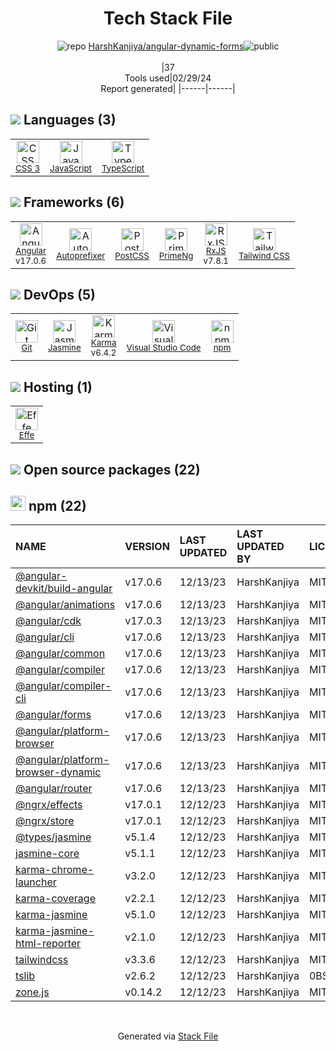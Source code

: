 <!--
&lt;--- Readme.md Snippet without images Start ---&gt;
## Tech Stack
HarshKanjiya/angular-dynamic-forms is built on the following main stack:

- [JavaScript](https://developer.mozilla.org/en-US/docs/Web/JavaScript) – Languages
- [TypeScript](http://www.typescriptlang.org) – Languages
- [Angular](https://angular.io) – Javascript MVC Frameworks
- [Autoprefixer](https://github.com/postcss/autoprefixer) – CSS Pre-processors / Extensions
- [PostCSS](https://github.com/postcss/postcss) – CSS Pre-processors / Extensions
- [PrimeNg](https://www.primefaces.org/primeng/#/) – MVC Tools
- [RxJS](http://reactivex.io/rxjs/) – Concurrency Frameworks
- [Tailwind CSS](https://tailwindcss.com) – Front-End Frameworks
- [Jasmine](http://jasmine.github.io/) – Javascript Testing Framework
- [Karma](http://karma-runner.github.io/) – Browser Testing
- [Visual Studio Code](https://code.visualstudio.com/) – Text Editor
- [Effe](http://redbeardlab.github.io/2016/03/05/effe.html) – Serverless / Task Processing

Full tech stack [here](/techstack.md)

&lt;--- Readme.md Snippet without images End ---&gt;

&lt;--- Readme.md Snippet with images Start ---&gt;
## Tech Stack
HarshKanjiya/angular-dynamic-forms is built on the following main stack:

- <img width='25' height='25' src='https://img.stackshare.io/service/1209/javascript.jpeg' alt='JavaScript'/> [JavaScript](https://developer.mozilla.org/en-US/docs/Web/JavaScript) – Languages
- <img width='25' height='25' src='https://img.stackshare.io/service/1612/bynNY5dJ.jpg' alt='TypeScript'/> [TypeScript](http://www.typescriptlang.org) – Languages
- <img width='25' height='25' src='https://img.stackshare.io/service/3745/cb8U-gL6_400x400.jpg' alt='Angular'/> [Angular](https://angular.io) – Javascript MVC Frameworks
- <img width='25' height='25' src='https://img.stackshare.io/service/2202/72d087642cfce6fef6f2dabec5bf49e8_400x400.png' alt='Autoprefixer'/> [Autoprefixer](https://github.com/postcss/autoprefixer) – CSS Pre-processors / Extensions
- <img width='25' height='25' src='https://img.stackshare.io/service/3339/rlFcjEdI.png' alt='PostCSS'/> [PostCSS](https://github.com/postcss/postcss) – CSS Pre-processors / Extensions
- <img width='25' height='25' src='https://img.stackshare.io/service/6878/25-uf-bj_400x400.jpg' alt='PrimeNg'/> [PrimeNg](https://www.primefaces.org/primeng/#/) – MVC Tools
- <img width='25' height='25' src='https://img.stackshare.io/service/1796/984368.png' alt='RxJS'/> [RxJS](http://reactivex.io/rxjs/) – Concurrency Frameworks
- <img width='25' height='25' src='https://img.stackshare.io/service/8158/default_660b7c41c3ba489cb581eec89c04655404258c19.png' alt='Tailwind CSS'/> [Tailwind CSS](https://tailwindcss.com) – Front-End Frameworks
- <img width='25' height='25' src='https://img.stackshare.io/service/831/7c0b595409af531b9cdeb07f8c513e8b.png' alt='Jasmine'/> [Jasmine](http://jasmine.github.io/) – Javascript Testing Framework
- <img width='25' height='25' src='https://img.stackshare.io/service/1420/TidYGd6a.png' alt='Karma'/> [Karma](http://karma-runner.github.io/) – Browser Testing
- <img width='25' height='25' src='https://img.stackshare.io/service/4202/Visual_Studio_Code_logo.png' alt='Visual Studio Code'/> [Visual Studio Code](https://code.visualstudio.com/) – Text Editor
- <img width='25' height='25' src='https://img.stackshare.io/no-img-open-source.png' alt='Effe'/> [Effe](http://redbeardlab.github.io/2016/03/05/effe.html) – Serverless / Task Processing

Full tech stack [here](/techstack.md)

&lt;--- Readme.md Snippet with images End ---&gt;
-->
<div align="center">

# Tech Stack File
![](https://img.stackshare.io/repo.svg "repo") [HarshKanjiya/angular-dynamic-forms](https://github.com/HarshKanjiya/angular-dynamic-forms)![](https://img.stackshare.io/public_badge.svg "public")
<br/><br/>
|37<br/>Tools used|02/29/24 <br/>Report generated|
|------|------|
</div>

## <img src='https://img.stackshare.io/languages.svg'/> Languages (3)
<table><tr>
  <td align='center'>
  <img width='36' height='36' src='https://img.stackshare.io/service/6727/css.png' alt='CSS 3'>
  <br>
  <sub><a href="https://developer.mozilla.org/en-US/docs/Web/CSS/CSS3">CSS 3</a></sub>
  <br>
  <sub></sub>
</td>

<td align='center'>
  <img width='36' height='36' src='https://img.stackshare.io/service/1209/javascript.jpeg' alt='JavaScript'>
  <br>
  <sub><a href="https://developer.mozilla.org/en-US/docs/Web/JavaScript">JavaScript</a></sub>
  <br>
  <sub></sub>
</td>

<td align='center'>
  <img width='36' height='36' src='https://img.stackshare.io/service/1612/bynNY5dJ.jpg' alt='TypeScript'>
  <br>
  <sub><a href="http://www.typescriptlang.org">TypeScript</a></sub>
  <br>
  <sub></sub>
</td>

</tr>
</table>

## <img src='https://img.stackshare.io/frameworks.svg'/> Frameworks (6)
<table><tr>
  <td align='center'>
  <img width='36' height='36' src='https://img.stackshare.io/service/3745/cb8U-gL6_400x400.jpg' alt='Angular'>
  <br>
  <sub><a href="https://angular.io">Angular</a></sub>
  <br>
  <sub>v17.0.6</sub>
</td>

<td align='center'>
  <img width='36' height='36' src='https://img.stackshare.io/service/2202/72d087642cfce6fef6f2dabec5bf49e8_400x400.png' alt='Autoprefixer'>
  <br>
  <sub><a href="https://github.com/postcss/autoprefixer">Autoprefixer</a></sub>
  <br>
  <sub></sub>
</td>

<td align='center'>
  <img width='36' height='36' src='https://img.stackshare.io/service/3339/rlFcjEdI.png' alt='PostCSS'>
  <br>
  <sub><a href="https://github.com/postcss/postcss">PostCSS</a></sub>
  <br>
  <sub></sub>
</td>

<td align='center'>
  <img width='36' height='36' src='https://img.stackshare.io/service/6878/25-uf-bj_400x400.jpg' alt='PrimeNg'>
  <br>
  <sub><a href="https://www.primefaces.org/primeng/#/">PrimeNg</a></sub>
  <br>
  <sub></sub>
</td>

<td align='center'>
  <img width='36' height='36' src='https://img.stackshare.io/service/1796/984368.png' alt='RxJS'>
  <br>
  <sub><a href="http://reactivex.io/rxjs/">RxJS</a></sub>
  <br>
  <sub>v7.8.1</sub>
</td>

<td align='center'>
  <img width='36' height='36' src='https://img.stackshare.io/service/8158/default_660b7c41c3ba489cb581eec89c04655404258c19.png' alt='Tailwind CSS'>
  <br>
  <sub><a href="https://tailwindcss.com">Tailwind CSS</a></sub>
  <br>
  <sub></sub>
</td>

</tr>
</table>

## <img src='https://img.stackshare.io/devops.svg'/> DevOps (5)
<table><tr>
  <td align='center'>
  <img width='36' height='36' src='https://img.stackshare.io/service/1046/git.png' alt='Git'>
  <br>
  <sub><a href="http://git-scm.com/">Git</a></sub>
  <br>
  <sub></sub>
</td>

<td align='center'>
  <img width='36' height='36' src='https://img.stackshare.io/service/831/7c0b595409af531b9cdeb07f8c513e8b.png' alt='Jasmine'>
  <br>
  <sub><a href="http://jasmine.github.io/">Jasmine</a></sub>
  <br>
  <sub></sub>
</td>

<td align='center'>
  <img width='36' height='36' src='https://img.stackshare.io/service/1420/TidYGd6a.png' alt='Karma'>
  <br>
  <sub><a href="http://karma-runner.github.io/">Karma</a></sub>
  <br>
  <sub>v6.4.2</sub>
</td>

<td align='center'>
  <img width='36' height='36' src='https://img.stackshare.io/service/4202/Visual_Studio_Code_logo.png' alt='Visual Studio Code'>
  <br>
  <sub><a href="https://code.visualstudio.com/">Visual Studio Code</a></sub>
  <br>
  <sub></sub>
</td>

<td align='center'>
  <img width='36' height='36' src='https://img.stackshare.io/service/1120/lejvzrnlpb308aftn31u.png' alt='npm'>
  <br>
  <sub><a href="https://www.npmjs.com/">npm</a></sub>
  <br>
  <sub></sub>
</td>

</tr>
</table>

## <img src='https://img.stackshare.io/hosting.svg'/> Hosting (1)
<table><tr>
  <td align='center'>
  <img width='36' height='36' src='https://img.stackshare.io/no-img-open-source.png' alt='Effe'>
  <br>
  <sub><a href="http://redbeardlab.github.io/2016/03/05/effe.html">Effe</a></sub>
  <br>
  <sub></sub>
</td>

</tr>
</table>


## <img src='https://img.stackshare.io/group.svg' /> Open source packages (22)</h2>

## <img width='24' height='24' src='https://img.stackshare.io/service/1120/lejvzrnlpb308aftn31u.png'/> npm (22)

|NAME|VERSION|LAST UPDATED|LAST UPDATED BY|LICENSE|VULNERABILITIES|
|:------|:------|:------|:------|:------|:------|
|[@angular-devkit/build-angular](https://www.npmjs.com/@angular-devkit/build-angular)|v17.0.6|12/13/23|HarshKanjiya |MIT|N/A|
|[@angular/animations](https://www.npmjs.com/@angular/animations)|v17.0.6|12/13/23|HarshKanjiya |MIT|N/A|
|[@angular/cdk](https://www.npmjs.com/@angular/cdk)|v17.0.3|12/13/23|HarshKanjiya |MIT|N/A|
|[@angular/cli](https://www.npmjs.com/@angular/cli)|v17.0.6|12/13/23|HarshKanjiya |MIT|N/A|
|[@angular/common](https://www.npmjs.com/@angular/common)|v17.0.6|12/13/23|HarshKanjiya |MIT|N/A|
|[@angular/compiler](https://www.npmjs.com/@angular/compiler)|v17.0.6|12/13/23|HarshKanjiya |MIT|N/A|
|[@angular/compiler-cli](https://www.npmjs.com/@angular/compiler-cli)|v17.0.6|12/13/23|HarshKanjiya |MIT|N/A|
|[@angular/forms](https://www.npmjs.com/@angular/forms)|v17.0.6|12/13/23|HarshKanjiya |MIT|N/A|
|[@angular/platform-browser](https://www.npmjs.com/@angular/platform-browser)|v17.0.6|12/13/23|HarshKanjiya |MIT|N/A|
|[@angular/platform-browser-dynamic](https://www.npmjs.com/@angular/platform-browser-dynamic)|v17.0.6|12/13/23|HarshKanjiya |MIT|N/A|
|[@angular/router](https://www.npmjs.com/@angular/router)|v17.0.6|12/13/23|HarshKanjiya |MIT|N/A|
|[@ngrx/effects](https://www.npmjs.com/@ngrx/effects)|v17.0.1|12/12/23|HarshKanjiya |MIT|N/A|
|[@ngrx/store](https://www.npmjs.com/@ngrx/store)|v17.0.1|12/12/23|HarshKanjiya |MIT|N/A|
|[@types/jasmine](https://www.npmjs.com/@types/jasmine)|v5.1.4|12/12/23|HarshKanjiya |MIT|N/A|
|[jasmine-core](https://www.npmjs.com/jasmine-core)|v5.1.1|12/12/23|HarshKanjiya |MIT|N/A|
|[karma-chrome-launcher](https://www.npmjs.com/karma-chrome-launcher)|v3.2.0|12/12/23|HarshKanjiya |MIT|N/A|
|[karma-coverage](https://www.npmjs.com/karma-coverage)|v2.2.1|12/12/23|HarshKanjiya |MIT|N/A|
|[karma-jasmine](https://www.npmjs.com/karma-jasmine)|v5.1.0|12/12/23|HarshKanjiya |MIT|N/A|
|[karma-jasmine-html-reporter](https://www.npmjs.com/karma-jasmine-html-reporter)|v2.1.0|12/12/23|HarshKanjiya |MIT|N/A|
|[tailwindcss](https://www.npmjs.com/tailwindcss)|v3.3.6|12/12/23|HarshKanjiya |MIT|N/A|
|[tslib](https://www.npmjs.com/tslib)|v2.6.2|12/12/23|HarshKanjiya |0BSD|N/A|
|[zone.js](https://www.npmjs.com/zone.js)|v0.14.2|12/12/23|HarshKanjiya |MIT|N/A|

<br/>
<div align='center'>

Generated via [Stack File](https://github.com/marketplace/stack-file)
